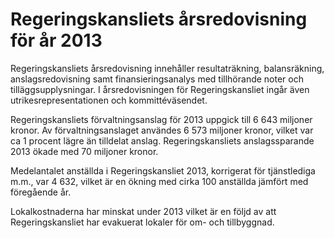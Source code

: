 # Regeringskansliets årsredovisning för år 2013

Regeringskansliets årsredovisning innehåller resultaträkning, balansräkning, anslagsredovisning samt finansieringsanalys med tillhörande noter och tilläggsupplysningar. I årsredovisningen för Regeringskansliet ingår även utrikesrepresentationen och kommittéväsendet.

Regeringskansliets förvaltningsanslag för 2013 uppgick till 6 643 miljoner kronor. Av förvaltningsanslaget användes 6 573 miljoner kronor, vilket var ca 1 procent lägre än tilldelat anslag. Regeringskansliets anslagssparande 2013 ökade med 70 miljoner kronor.

Medelantalet anställda i Regeringskansliet 2013, korrigerat för tjänstlediga m.m., var 4 632, vilket är en ökning med cirka 100 anställda jämfört med föregående år.

Lokalkostnaderna har minskat under 2013 vilket är en följd av att Regeringskansliet har evakuerat lokaler för om- och tillbyggnad.
